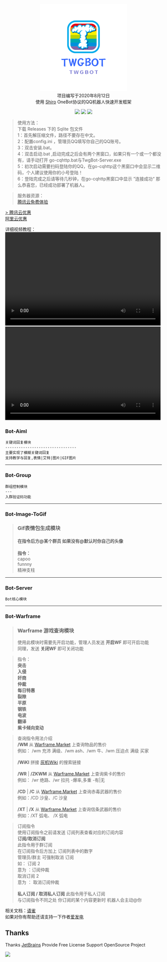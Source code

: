 <div align="center">
<img src = ".github/logo.png" width="280" height="280" alt="TWGBot"/><br>
项目编写于2020年8月12日<br>
使用 <a href="https://github.com/MisakaTAT/Shiro" target="_blank">Shiro</a> OneBot协议的QQ机器人快速开发框架

![](https://img.shields.io/badge/JDK-1.8+-brightgreen)
![](https://img.shields.io/badge/MySql-8.5-green)
![](https://img.shields.io/badge/Redis-5.0+-green)

</div>

> 使用方法：<br>
> 下载 Releases 下的 Sqlite 包文件<br>
> 1：首先解压缩文件，路径不要存在中文。<br>
> 2：配置config.ini ，管理员QQ填写你自己的QQ账号。<br>
> 3：双击安装.bat。<br>
> 4：双击启动.bat ,启动完成之后会有两个黑窗口，如果只有一个或一个都没有，请手动打开 go-cqhttp.bat与TwgBot-Server.exe<br>
> 5：初次启动需要扫码登陆你的QQ，在go-cqhttp这个黑窗口中会显示二维码，个人建议使用你的小号登陆！<br>
> 6：登陆完成之后请等待几秒钟，在go-cqhttp黑窗口中显示 ”连接成功“ 那么恭喜您，已经成功部署了机器人。<br>

>
> 服务器资源：<br>
> <a href="https://cloud.tencent.com/act/free">腾讯云免费体验</a><br>
<a href="https://cloud.tencent.com/act/pro/cps_3?fromSource=gwzcw.6688284.6688284.6688284&cps_key=ae3b8b6e55495d8bc53f2227ea0273d8" target="_blank">
> 腾讯云优惠</a><br>
<a href="https://www.aliyun.com/minisite/goods?userCode=8dt5pt0g&share_source=copy_link" target="_blank">阿里云优惠</a><br>


详细视频教程：<br>
<video src="https://www.bilibili.com/video/BV12B4y187da/" controls="controls" width="500" height="300">
您的浏览器不支持播放该视频！</video><br>
<video src="//player.bilibili.com/player.html?bvid=BV1DT411E7yT&page=1" scrolling="no" border="0" frameborder="no" framespacing="0" allowfullscreen="true" controls="controls" width="500" height="300">
您的浏览器不支持播放该视频！</video>

### Bot-Aiml

    关键词回复模块
    --------------------------------
    主要实现了模糊关键词回复
    支持教学与回复,表情|艾特|图片|GIF图片

---------------

### Bot-Group

    群组控制模块
    ---
    入群验证码功能

---

### Bot-Image-ToGif

> ### Gif表情包生成模块
> #### 在指令后方@某个群员 如果没有@默认时你自己的头像
> **指令：**<br>
> capoo <br>
> funnny<br>
> 精神支柱<br>
---

### Bot-Server

    Bot核心模块

---

### Bot-Warframe

> ### Warframe 游戏查询模块
> 使用此模块时需要先开启功能，管理人员发送 **开启WF** 即可开启功能
> <br> 同理，发送 **关闭WF** 即可关闭功能


> 指令：<br>
> **突击**<br>
> **入侵**<br>
> **奸商**<br>
> **仲裁**<br>
> **每日特惠**<br>
> **裂隙**<br>
> **平原**<br>
> **钢铁**<br>
> **电波**<br>
> **翻译**<br>
> **紫卡倾向变动**<br>

> 查询指令用法介绍 <br>
> **/WM** 从 <a href="https://warframe.market/" target="_blank">Warframe.Market</a> 上查询物品的售价<br>
> 例如： /wm 充沛 满级、/wm ash、/wm 牛、/wm 压迫点 满级 买家 <br><br>
> **/WiKI** 拼接 <a href="https://warframe.huijiwiki.com/">灰机Wiki</a> 的搜索链接 <br><br>
> **/WR** | **/ZKWM** 从 <a href="https://warframe.market/" target="_blank">Warframe.Market</a> 上查询紫卡的售价<br>
> 例如： /wr 绝路、/wr 拉托 -爆率,多重 -有|无 <br><br>
> **/CD** | **/C** 从 <a href="https://warframe.market/" target="_blank">Warframe.Market</a> 上查询赤毒武器的售价<br>
> 例如：/CD 沙皇、/C 沙皇 <br><br>
> **/XT** | **/X** 从 <a href="https://warframe.market/" target="_blank">Warframe.Market</a> 上查询信条武器的售价<br>
> 例如：/XT 弧电、 /X 弧电

> 订阅指令<br>
> 使用订阅指令之前请发送 订阅列表查看对应的订阅内容<br>
> **订阅/取消订阅**<br>
> 此指令用于群订阅<br>
> 在订阅指令后方加上 订阅列表中的数字<br>
> 管理员/群主 可强制取消 订阅<br>
> 如： 订阅 2<br>
> 意为 ：订阅仲裁<br>
> 取消订阅 2<br>
> 意为 ： 取消订阅仲裁
> <br><br>
> **私人订阅 / 取消私人订阅**
> 此指令用于私人订阅 <br>与订阅指令不同之处 你订阅的某个内容更新时 机器人会主动@你


相关文档：<a href="https://www.yuque.com/kingprimes/twgbot" target="_blank">语雀</a><br>
如果对你有帮助还请支持一下作者<a href="https://afdian.net/@KingPrimes" target="_blank">爱发电</a>

Thanks
---
Thanks <a href="https://www.jetbrains.com/?from=TWGBot" rel="nofollow" target="_blank">JetBrains</a> Provide Free
License Support OpenSource Project

<img src="https://camo.githubusercontent.com/5816b4341e77865c19606305fd5d007098f269e38b92dae5ce93191b45e20af8/68747470733a2f2f6d696b7561632e636f6d2f696d616765732f6a6574627261696e732d76617269616e742d332e706e67" width="200" data-canonical-src="https://mikuac.com/images/jetbrains-variant-3.png" style="max-width: 100%;">
